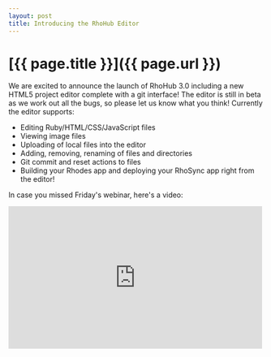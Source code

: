 ```yaml
---
layout: post
title: Introducing the RhoHub Editor
---
```


[{{ page.title }}]({{ page.url }})
==================================

We are excited to announce the launch of RhoHub 3.0 including a new HTML5 project editor complete with a git interface!  The editor is still in beta as we work out all the bugs, so please let us know what you think!  Currently the editor supports:

* Editing Ruby/HTML/CSS/JavaScript files
* Viewing image files
* Uploading of local files into the editor
* Adding, removing, renaming of files and directories
* Git commit and reset actions to files
* Building your Rhodes app and deploying your RhoSync app right from the editor!

In case you missed Friday's webinar, here's a video:

<iframe src="http://player.vimeo.com/video/21215373?title=0&amp;byline=0&amp;portrait=0&amp;color=de0909" width="500" height="281" frameborder="0"></iframe>